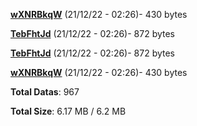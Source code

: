 [**wXNRBkqW**](/data/wXNRBkqW.txt) (21/12/22 - 02:26)- 430 bytes

[**TebFhtJd**](/data/TebFhtJd.txt) (21/12/22 - 02:26)- 872 bytes

[**TebFhtJd**](/data/TebFhtJd.txt) (21/12/22 - 02:26)- 872 bytes

[**wXNRBkqW**](/data/wXNRBkqW.txt) (21/12/22 - 02:26)- 430 bytes

**Total Datas**: 967

**Total Size**: 6.17 MB / 6.2 MB
